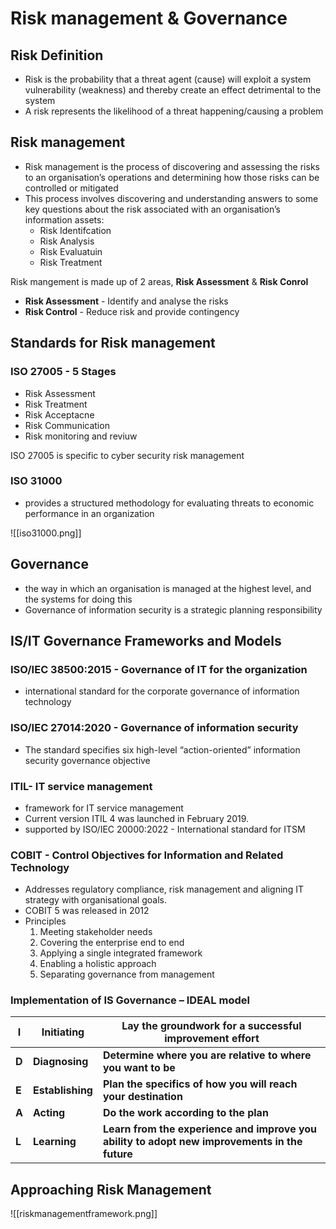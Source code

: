 # Risk management & Governance 

## Risk Definition
- Risk is the probability that a threat agent (cause) will exploit a system vulnerability (weakness) and thereby create an effect detrimental to the system
- A risk represents the likelihood of a threat happening/causing a problem

## Risk management
- Risk management is the process of discovering and assessing the risks to an organisation’s operations and determining how those risks can be controlled or mitigated
- This process involves discovering and understanding answers to some key questions about the risk associated with an organisation’s information assets:
	- Risk Identifcation
	- Risk Analysis
	- Risk Evaluatuin
	- Risk Treatment

Risk mangement is made up of 2 areas, **Risk Assessment** & **Risk Conrol**
- **Risk Assessment** - Identify and analyse the risks
- **Risk Control** - Reduce risk and provide contingency

## Standards for Risk management
### ISO 27005 - 5 Stages
- Risk Assessment
- Risk Treatment
- Risk Acceptacne
- Risk Communication
- Risk monitoring and reviuw

ISO 27005 is specific to cyber security risk management

### ISO 31000
- provides a structured methodology for evaluating threats to economic performance in an organization

![[iso31000.png]]

## Governance
- the way in which an organisation is managed at the highest level, and the systems for doing this
-  Governance of information security is a strategic planning responsibility

## IS/IT Governance Frameworks and Models

### ISO/IEC 38500:2015 - Governance of IT for the organization
- international standard for the corporate governance of information technology
### ISO/IEC 27014:2020 - Governance of information security
- The standard specifies six high-level “action-oriented” information security governance objective
### ITIL- IT service management
- framework for IT service management
- Current version ITIL 4 was launched in February 2019.
- supported by ISO/IEC 20000:2022 - International standard for ITSM
### COBIT - Control Objectives for Information and Related Technology
- Addresses regulatory compliance, risk management and aligning IT strategy with organisational goals.
- COBIT 5 was released in 2012
-  Principles
	1. Meeting stakeholder needs
	2. Covering the enterprise end to end
	3. Applying a single integrated framework
	4. Enabling a holistic approach
	5. Separating governance from management
### Implementation of IS Governance – IDEAL model
| I   | Initiating   | Lay the groundwork for a successful improvement effort                                    |
| --- | ------------ | ----------------------------------------------------------------------------------------- |
| **D**   | **Diagnosing**   | **Determine where you are relative to where you want to be**                                  |
| **E**   | **Establishing** | **Plan the specifics of how you will reach your destination**                                 |
| **A**   | **Acting**      | **Do the work according to the plan**                                                         |
| **L**   | **Learning**     | **Learn from the experience and improve you ability to adopt new improvements in the future** |


## Approaching Risk Management
![[riskmanagementframework.png]]

